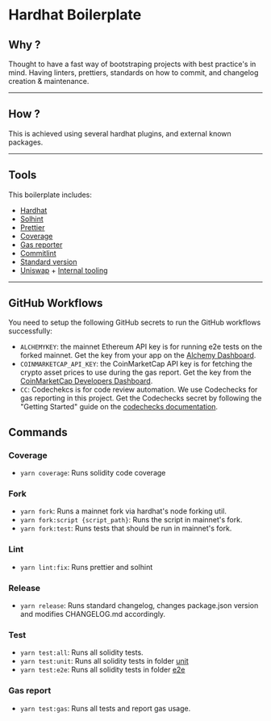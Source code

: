 # Hardhat Boilerplate

## Why ?

Thought to have a fast way of bootstraping projects with best practice's in mind. Having linters, prettiers, standards on how to commit, and changelog creation & maintenance.

---

## How ?

This is achieved using several hardhat plugins, and external known packages.

---

## Tools

This boilerplate includes:

- [Hardhat](https://hardhat.org/)
- [Solhint](https://github.com/protofire/solhint)
- [Prettier](https://github.com/prettier-solidity/prettier-plugin-solidity)
- [Coverage](https://github.com/sc-forks/solidity-coverage)
- [Gas reporter](https://github.com/cgewecke/hardhat-gas-reporter/tree/master)
- [Commitlint](https://github.com/conventional-changelog/commitlint)
- [Standard version](https://github.com/conventional-changelog/standard-version)
- [Uniswap](https://github.com/Uniswap/uniswap-v2-periphery) + [Internal tooling](./test/utils/uniswap.ts)

---

## GitHub Workflows

You need to setup the following GitHub secrets to run the GitHub workflows successfully:

- `ALCHEMYKEY`: the mainnet Ethereum API key is for running e2e tests on the forked mainnet. Get the key from your app on the [Alchemy Dashboard](https://dashboard.alchemyapi.io/).
- `COINMARKETCAP_API_KEY`: the CoinMarketCap API key is for fetching the crypto asset prices to use during the gas report. Get the key from the [CoinMarketCap Developers Dashboard](https://pro.coinmarketcap.com/account).
- `CC`: Codechekcs is for code review automation. We use Codechecks for gas reporting in this project. Get the Codechecks secret by following the "Getting Started" guide on the [codechecks documentation](https://github.com/codechecks/docs/blob/master/getting-started.md).

## Commands

### **Coverage**

- `yarn coverage`: Runs solidity code coverage

### **Fork**

- `yarn fork`: Runs a mainnet fork via hardhat's node forking util.
- `yarn fork:script {script_path}`: Runs the script in mainnet's fork.
- `yarn fork:test`: Runs tests that should be run in mainnet's fork.

### **Lint**

- `yarn lint:fix`: Runs prettier and solhint

### **Release**

- `yarn release`: Runs standard changelog, changes package.json version and modifies CHANGELOG.md accordingly.

### **Test**

- `yarn test:all`: Runs all solidity tests.
- `yarn test:unit`: Runs all solidity tests in folder [unit](./test/unit)
- `yarn test:e2e`: Runs all solidity tests in folder [e2e](./test/e2e)

### **Gas report**

- `yarn test:gas`: Runs all tests and report gas usage.
